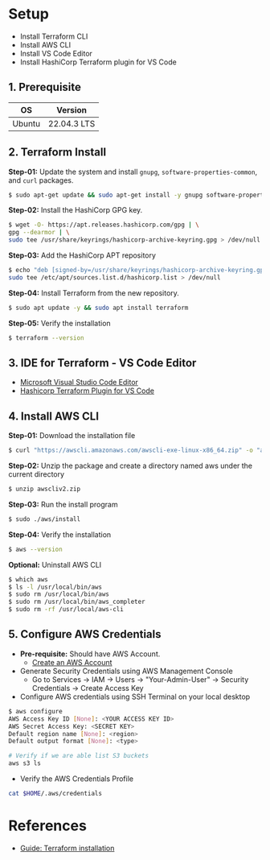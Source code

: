 # Setup

- Install Terraform CLI
- Install AWS CLI
- Install VS Code Editor
- Install HashiCorp Terraform plugin for VS Code

## 1. Prerequisite
| OS    | Version |
| -------- | ------- |
| Ubuntu  | 22.04.3 LTS    |


## 2. Terraform Install

**Step-01:** Update the system and install `gnupg`, `software-properties-common`, and `curl` packages. 

```sh
$ sudo apt-get update && sudo apt-get install -y gnupg software-properties-common
``` 

**Step-02:** Install the HashiCorp GPG key.
```sh
$ wget -O- https://apt.releases.hashicorp.com/gpg | \
gpg --dearmor | \
sudo tee /usr/share/keyrings/hashicorp-archive-keyring.gpg > /dev/null
```

**Step-03:** Add the HashiCorp APT repository

```sh
$ echo "deb [signed-by=/usr/share/keyrings/hashicorp-archive-keyring.gpg] https://apt.releases.hashicorp.com $(lsb_release -cs) main" | \
sudo tee /etc/apt/sources.list.d/hashicorp.list > /dev/null
```

**Step-04:** Install Terraform from the new repository. 

```sh
$ sudo apt update -y && sudo apt install terraform
```

**Step-05:** Verify the installation
```sh
$ terraform --version
```

## 3. IDE for Terraform - VS Code Editor
- [Microsoft Visual Studio Code Editor](https://code.visualstudio.com/download)
- [Hashicorp Terraform Plugin for VS Code](https://marketplace.visualstudio.com/items?itemName=HashiCorp.terraform)


## 4. Install AWS CLI
**Step-01:** Download the installation file
```sh
$ curl "https://awscli.amazonaws.com/awscli-exe-linux-x86_64.zip" -o "awscliv2.zip"
```

**Step-02:** Unzip the package and create a directory named aws under the current directory
```sh
$ unzip awscliv2.zip
```

**Step-03:** Run the install program
```sh
$ sudo ./aws/install
```
**Step-04:** Verify the installation
```sh
$ aws --version
```
**Optional:**  Uninstall AWS CLI
```sh
$ which aws
$ ls -l /usr/local/bin/aws
$ sudo rm /usr/local/bin/aws
$ sudo rm /usr/local/bin/aws_completer
$ sudo rm -rf /usr/local/aws-cli
```
## 5. Configure AWS Credentials 
- **Pre-requisite:** Should have AWS Account.
  - [Create an AWS Account](https://portal.aws.amazon.com/billing/signup?nc2=h_ct&src=header_signup&redirect_url=https%3A%2F%2Faws.amazon.com%2Fregistration-confirmation#/start)
- Generate Security Credentials using AWS Management Console
  - Go to Services -> IAM -> Users -> "Your-Admin-User" -> Security Credentials -> Create Access Key
- Configure AWS credentials using SSH Terminal on your local desktop
```sh
$ aws configure
AWS Access Key ID [None]: <YOUR ACCESS KEY ID>
AWS Secret Access Key: <SECRET KEY> 
Default region name [None]: <region>
Default output format [None]: <type>

# Verify if we are able list S3 buckets
aws s3 ls
```
- Verify the AWS Credentials Profile
```sh
cat $HOME/.aws/credentials 
```

# References
- [Guide: Terraform installation](https://developer.hashicorp.com/terraform/tutorials/aws-get-started/install-cli)
